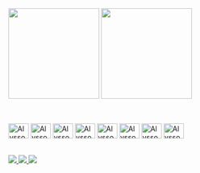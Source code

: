 <!--
**Alysson-Araujo/Alysson-Araujo** is a ✨ _special_ ✨ repository because its `README.md` (this file) appears on your GitHub profile.

Here are some ideas to get you started:
Alysson-Araujo
- 🔭 I’m currently working on ...
- 🌱 I’m currently learning ...
- 👯 I’m looking to collaborate on ...
- 🤔 I’m looking for help with ...
- 💬 Ask me about ...
- 📫 How to reach me: ...
- 😄 Pronouns: ...
- ⚡ Fun fact: ...
-->

<div>
  <img height="180em" src="https://github-readme-stats.vercel.app/api?username=Alysson-Araujo&show_icons=true&theme=tokyonight">
  <img height="180em" src="https://github-readme-stats.vercel.app/api/top-langs/?username=Alysson-Araujo&layout=compact&theme=tokyonight">
</div>

##

<div style="display: inline_block"><br>
  <img aling="center" alt="Alysson-C++" height="30" width="40"src="https://cdn.jsdelivr.net/gh/devicons/devicon/icons/cplusplus/cplusplus-original.svg" />
  <img aling="center" alt="Alysson-TS" height="30" width="40"src="https://cdn.jsdelivr.net/gh/devicons/devicon/icons/typescript/typescript-plain.svg" />
  <img aling="center" alt="Alysson-JAVA" height="30" width="40"src="https://cdn.jsdelivr.net/gh/devicons/devicon/icons/java/java-original-wordmark.svg" />
  <img aling="center" alt="Alysson-monogoDB" height="30" width="40"src="https://cdn.jsdelivr.net/gh/devicons/devicon/icons/mongodb/mongodb-original-wordmark.svg" />
  <img aling="center" alt="Alysson-sqlite" height="30" width="40"src="https://cdn.jsdelivr.net/gh/devicons/devicon/icons/sqlite/sqlite-plain-wordmark.svg" />
  <img aling="center" alt="Alysson-NODEJS" height="30" width="40"src="https://cdn.jsdelivr.net/gh/devicons/devicon/icons/nodejs/nodejs-original.svg" />
  <img aling="center" alt="Alysson-LINUX" height="30" width="40" src="https://cdn.jsdelivr.net/gh/devicons/devicon/icons/linux/linux-plain.svg" />
  <img aling="center" alt="Alysson-MD" height="30" width="40" src="https://cdn.jsdelivr.net/gh/devicons/devicon/icons/markdown/markdown-original.svg" />
  
</div>

##

<div>
  <a href="https://www.linkedin.com/in/alysson-alexandre/" target="_blank">
    <img src="https://img.shields.io/badge/LinkedIn-0077B5?style=for-the-badge&logo=linkedin&logoColor=white">
  </a>
  <a href="mailto:alyssonaraujo@protonmail.com" target="_blank">
    <img src="https://img.shields.io/badge/ProtonMail-8B89CC?style=for-the-badge&logo=protonmail&logoColor=white">
  </a>
  <a href="mailto:alyssonaraujo@alu.ufc.br" target="_blank">
    <img src="https://img.shields.io/badge/Gmail-D14836?style=for-the-badge&logo=gmail&logoColor=white">
  </a>
  
</div>

##
